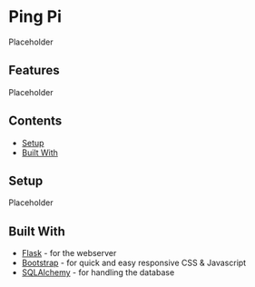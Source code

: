 # Ping Pi

Placeholder

## Features

Placeholder

## Contents

- [Setup](#Setup)
- [Built With](#built-with)

## Setup

Placeholder

## Built With

- [Flask](https://flask.palletsprojects.com/en/1.1.x/) - for the webserver
- [Bootstrap](https://getbootstrap.com/docs/4.0/getting-started/introduction/) - for quick and easy responsive CSS & Javascript
- [SQLAlchemy](https://www.sqlalchemy.org/) - for handling the database